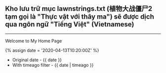 Kho lưu trữ mục lawnstrings.txt (植物大战僵尸2 tạm gọi là "Thực vật với thây ma") sẽ được dịch qua ngôn ngữ "Tiếng Việt" (Vietnamese)
---
---

Welcome to My Home Page

{% assign date = '2020-04-13T10:20:00Z' %}

- Original date - {{ date }}
- With timeago filter - {{ date | timeago }}
